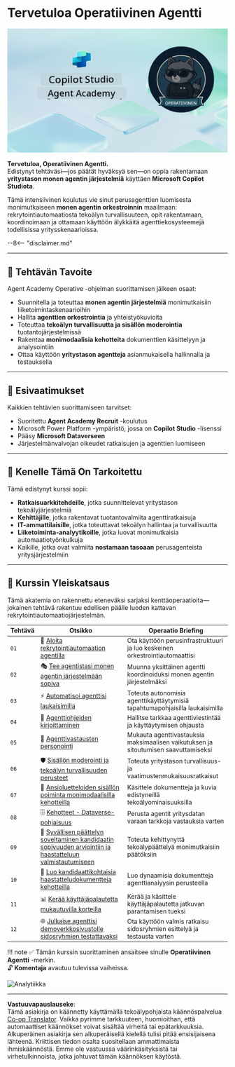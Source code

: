 <!--
CO_OP_TRANSLATOR_METADATA:
{
  "original_hash": "24fcbe9a57d3439e05f8866e550c0a84",
  "translation_date": "2025-10-17T01:41:02+00:00",
  "source_file": "docs/operative-preview/README.md",
  "language_code": "fi"
}
-->
# Tervetuloa Operatiivinen Agentti

![Copilot Studio Agent Academy Operative](../../../../translated_images/mcs-agent-academy-operative-banner.a936fde2d84d1b89cfdbb18f2ef98a24b970727bad45fd3ba072ada68200e6fc.fi.png)

**Tervetuloa, Operatiivinen Agentti.**  
Edistynyt tehtäväsi—jos päätät hyväksyä sen—on oppia rakentamaan **yritystason monen agentin järjestelmiä** käyttäen **Microsoft Copilot Studiota**.

Tämä intensiivinen koulutus vie sinut perusagenttien luomisesta monimutkaiseen **monen agentin orkestroinnin** maailmaan: rekrytointiautomaatiosta tekoälyn turvallisuuteen, opit rakentamaan, koordinoimaan ja ottamaan käyttöön älykkäitä agenttiekosysteemejä todellisissa yritysskenaarioissa.

--8<-- "disclaimer.md"

---

## 🎯 Tehtävän Tavoite

Agent Academy Operative -ohjelman suorittamisen jälkeen osaat:

- Suunnitella ja toteuttaa **monen agentin järjestelmiä** monimutkaisiin liiketoimintaskenaarioihin
- Hallita **agenttien orkestrointia** ja yhteistyökuvioita
- Toteuttaa **tekoälyn turvallisuutta ja sisällön moderointia** tuotantojärjestelmissä
- Rakentaa **monimodaalisia kehotteita** dokumenttien käsittelyyn ja analysointiin
- Ottaa käyttöön **yritystason agentteja** asianmukaisella hallinnalla ja testauksella

---

## 🧪 Esivaatimukset

Kaikkien tehtävien suorittamiseen tarvitset:

- Suoritettu **Agent Academy Recruit** -koulutus
- Microsoft Power Platform -ympäristö, jossa on **Copilot Studio** -lisenssi
- Pääsy **Microsoft Dataverseen**
- Järjestelmänvalvojan oikeudet ratkaisujen ja agenttien luomiseen

---

## 🧬 Kenelle Tämä On Tarkoitettu

Tämä edistynyt kurssi sopii:

- **Ratkaisuarkkitehdeille**, jotka suunnittelevat yritystason tekoälyjärjestelmiä
- **Kehittäjille**, jotka rakentavat tuotantovalmiita agenttiratkaisuja
- **IT-ammattilaisille**, jotka toteuttavat tekoälyn hallintaa ja turvallisuutta
- **Liiketoiminta-analyytikoille**, jotka luovat monimutkaisia automaatiotyönkulkuja
- Kaikille, jotka ovat valmiita **nostamaan tasoaan** perusagenteista yritysjärjestelmiin

---

## 🧭 Kurssin Yleiskatsaus

Tämä akatemia on rakennettu eteneväksi sarjaksi kenttäoperaatioita—jokainen tehtävä rakentuu edellisen päälle luoden kattavan rekrytointiautomaatiojärjestelmän.

| Tehtävä | Otsikko | Operaatio Briefing |
|---------|---------|--------------------|
| `01` | 🚨 [Aloita rekrytointiautomaation agentilla](./01-get-started/README.md) | Ota käyttöön perusinfrastruktuuri ja luo keskeinen orkestrointiautomaattisi |
| `02` | 🎭 [Tee agentistasi monen agentin järjestelmään sopiva](./02-multi-agent/README.md) | Muunna yksittäinen agentti koordinoiduksi monen agentin järjestelmäksi |
| `03` | ⚡ [Automatisoi agenttisi laukaisimilla](./03-automate-triggers/README.md) | Toteuta autonomisia agenttikäyttäytymisiä tapahtumapohjaisilla laukaisimilla |
| `04` | 📝 [Agenttiohjeiden kirjoittaminen](./04-agent-instructions/README.md) | Hallitse tarkkaa agenttiviestintää ja käyttäytymisen ohjausta |
| `05` | 💬 [Agenttivastausten personointi](./05-agent-responses/README.md) | Mukauta agenttivastauksia maksimaalisen vaikutuksen ja sitoutumisen saavuttamiseksi |
| `06` | 🛡️ [Sisällön moderointi ja tekoälyn turvallisuuden perusteet](./06-ai-safety/README.md) | Toteuta yritystason turvallisuus- ja vaatimustenmukaisuusratkaisut |
| `07` | 🎨 [Ansioluetteloiden sisällön poiminta monimodaalisilla kehotteilla](./07-multimodal-prompts/README.md) | Käsittele dokumentteja ja kuvia edistyneillä tekoälyominaisuuksilla |
| `08` | 🗄️ [Kehotteet - Dataverse-pohjaisuus](./08-dataverse-grounding/README.md) | Perusta agentit yritysdatan varaan tarkkoja vastauksia varten |
| `09` | 🧠 [Syvällisen päättelyn soveltaminen kandidaatin sopivuuden arviointiin ja haastatteluun valmistautumiseen](./09-deep-reasoning/README.md) | Toteuta kehittynyttä tekoälypäättelyä monimutkaisiin päätöksiin |
| `10` | 📄 [Luo kandidaattikohtaisia haastatteludokumentteja kehotteilla](./10-generate-documents/README.md) | Luo dynaamisia dokumentteja agenttianalyysin perusteella |
| `11` | 📊 [Kerää käyttäjäpalautetta mukautuvilla korteilla](./11-obtain-user-feedback/README.md) | Kerää ja käsittele käyttäjäpalautetta jatkuvan parantamisen tueksi |
| `12` | 🌐 [Julkaise agenttisi demoverkkosivustolle sidosryhmien testattavaksi](./12-demo-website/README.md) | Ota käyttöön valmis ratkaisu sidosryhmien esittelyä ja testausta varten |

!!! note
    ✅ Tämän kurssin suorittaminen ansaitsee sinulle **Operatiivinen Agentti** -merkin.  
    🔓 **Komentaja** avautuu tulevissa vaiheissa.

<!-- markdownlint-disable-next-line MD033 -->
<img src="https://m365-visitor-stats.azurewebsites.net/agent-academy/operative" alt="Analytiikka" />

---

**Vastuuvapauslauseke**:  
Tämä asiakirja on käännetty käyttämällä tekoälypohjaista käännöspalvelua [Co-op Translator](https://github.com/Azure/co-op-translator). Vaikka pyrimme tarkkuuteen, huomioithan, että automaattiset käännökset voivat sisältää virheitä tai epätarkkuuksia. Alkuperäinen asiakirja sen alkuperäisellä kielellä tulisi pitää ensisijaisena lähteenä. Kriittisen tiedon osalta suositellaan ammattimaista ihmiskäännöstä. Emme ole vastuussa väärinkäsityksistä tai virhetulkinnoista, jotka johtuvat tämän käännöksen käytöstä.